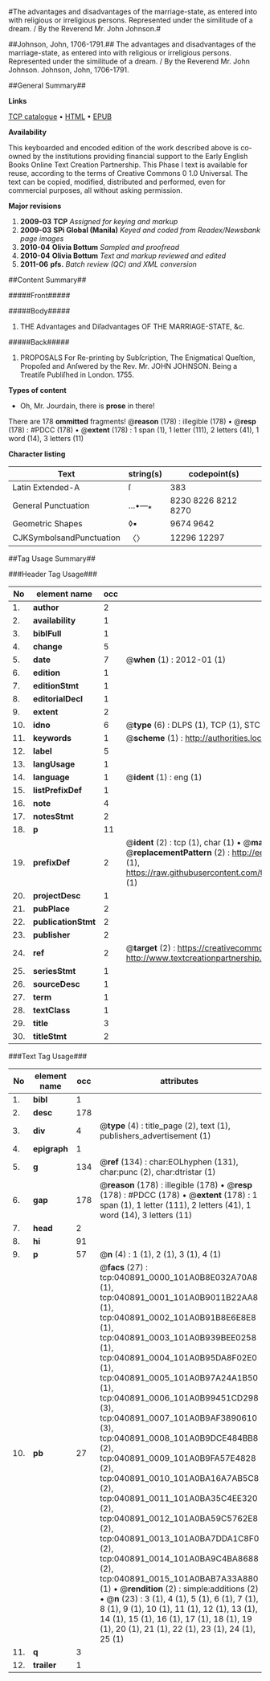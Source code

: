 #The advantages and disadvantages of the marriage-state, as entered into with religious or irreligious persons. Represented under the similitude of a dream. / By the Reverend Mr. John Johnson.#

##Johnson, John, 1706-1791.##
The advantages and disadvantages of the marriage-state, as entered into with religious or irreligious persons. Represented under the similitude of a dream. / By the Reverend Mr. John Johnson.
Johnson, John, 1706-1791.

##General Summary##

**Links**

[TCP catalogue](http://www.ota.ox.ac.uk/tcp/)  • 
[HTML](http://tei.it.ox.ac.uk/tcp/Texts-HTML/free/N30/N30850.html)  • 
[EPUB](http://tei.it.ox.ac.uk/tcp/Texts-EPUB/free/N30/N30850.epub)

**Availability**

This keyboarded and encoded edition of the
	       work described above is co-owned by the institutions
	       providing financial support to the Early English Books
	       Online Text Creation Partnership. This Phase I text is
	       available for reuse, according to the terms of Creative
	       Commons 0 1.0 Universal. The text can be copied,
	       modified, distributed and performed, even for
	       commercial purposes, all without asking permission.

**Major revisions**

1. __2009-03__ __TCP__ *Assigned for keying and markup*
1. __2009-03__ __SPi Global (Manila)__ *Keyed and coded from Readex/Newsbank page images*
1. __2010-04__ __Olivia Bottum__ *Sampled and proofread*
1. __2010-04__ __Olivia Bottum__ *Text and markup reviewed and edited*
1. __2011-06__ __pfs.__ *Batch review (QC) and XML conversion*

##Content Summary##

#####Front#####

#####Body#####

1. THE Advantages and Diſadvantages OF THE MARRIAGE-STATE, &c.

#####Back#####

1. PROPOSALS For Re-printing by Subſcription, The Enigmatical Queſtion, Propoſed and Anſwered by the Rev. Mr. JOHN JOHNSON. Being a Treatiſe Publiſhed in London. 1755.

**Types of content**

  * Oh, Mr. Jourdain, there is **prose** in there!

There are 178 **ommitted** fragments! 
 @__reason__ (178) : illegible (178)  •  @__resp__ (178) : #PDCC (178)  •  @__extent__ (178) : 1 span (1), 1 letter (111), 2 letters (41), 1 word (14), 3 letters (11)

**Character listing**


|Text|string(s)|codepoint(s)|
|---|---|---|
|Latin Extended-A|ſ|383|
|General Punctuation|…•—⁎|8230 8226 8212 8270|
|Geometric Shapes|◊▪|9674 9642|
|CJKSymbolsandPunctuation|〈〉|12296 12297|

##Tag Usage Summary##

###Header Tag Usage###

|No|element name|occ|attributes|
|---|---|---|---|
|1.|__author__|2||
|2.|__availability__|1||
|3.|__biblFull__|1||
|4.|__change__|5||
|5.|__date__|7| @__when__ (1) : 2012-01 (1)|
|6.|__edition__|1||
|7.|__editionStmt__|1||
|8.|__editorialDecl__|1||
|9.|__extent__|2||
|10.|__idno__|6| @__type__ (6) : DLPS (1), TCP (1), STC (1), NOTIS (1), IMAGE-SET (1), EVANS-CITATION (1)|
|11.|__keywords__|1| @__scheme__ (1) : http://authorities.loc.gov/ (1)|
|12.|__label__|5||
|13.|__langUsage__|1||
|14.|__language__|1| @__ident__ (1) : eng (1)|
|15.|__listPrefixDef__|1||
|16.|__note__|4||
|17.|__notesStmt__|2||
|18.|__p__|11||
|19.|__prefixDef__|2| @__ident__ (2) : tcp (1), char (1)  •  @__matchPattern__ (2) : ([0-9\-]+):([0-9IVX]+) (1), (.+) (1)  •  @__replacementPattern__ (2) : http://eebo.chadwyck.com/downloadtiff?vid=$1&page=$2 (1), https://raw.githubusercontent.com/textcreationpartnership/Texts/master/tcpchars.xml#$1 (1)|
|20.|__projectDesc__|1||
|21.|__pubPlace__|2||
|22.|__publicationStmt__|2||
|23.|__publisher__|2||
|24.|__ref__|2| @__target__ (2) : https://creativecommons.org/publicdomain/zero/1.0/ (1), http://www.textcreationpartnership.org/docs/. (1)|
|25.|__seriesStmt__|1||
|26.|__sourceDesc__|1||
|27.|__term__|1||
|28.|__textClass__|1||
|29.|__title__|3||
|30.|__titleStmt__|2||


###Text Tag Usage###

|No|element name|occ|attributes|
|---|---|---|---|
|1.|__bibl__|1||
|2.|__desc__|178||
|3.|__div__|4| @__type__ (4) : title_page (2), text (1), publishers_advertisement (1)|
|4.|__epigraph__|1||
|5.|__g__|134| @__ref__ (134) : char:EOLhyphen (131), char:punc (2), char:dtristar (1)|
|6.|__gap__|178| @__reason__ (178) : illegible (178)  •  @__resp__ (178) : #PDCC (178)  •  @__extent__ (178) : 1 span (1), 1 letter (111), 2 letters (41), 1 word (14), 3 letters (11)|
|7.|__head__|2||
|8.|__hi__|91||
|9.|__p__|57| @__n__ (4) : 1 (1), 2 (1), 3 (1), 4 (1)|
|10.|__pb__|27| @__facs__ (27) : tcp:040891_0000_101A0B8E032A70A8 (1), tcp:040891_0001_101A0B9011B22AA8 (1), tcp:040891_0002_101A0B91B8E6E8E8 (1), tcp:040891_0003_101A0B939BEE0258 (1), tcp:040891_0004_101A0B95DA8F02E0 (1), tcp:040891_0005_101A0B97A24A1B50 (1), tcp:040891_0006_101A0B99451CD298 (3), tcp:040891_0007_101A0B9AF3890610 (3), tcp:040891_0008_101A0B9DCE484BB8 (2), tcp:040891_0009_101A0B9FA57E4828 (2), tcp:040891_0010_101A0BA16A7AB5C8 (2), tcp:040891_0011_101A0BA35C4EE320 (2), tcp:040891_0012_101A0BA59C5762E8 (2), tcp:040891_0013_101A0BA7DDA1C8F0 (2), tcp:040891_0014_101A0BA9C4BA8688 (2), tcp:040891_0015_101A0BAB7A33A880 (1)  •  @__rendition__ (2) : simple:additions (2)  •  @__n__ (23) : 3 (1), 4 (1), 5 (1), 6 (1), 7 (1), 8 (1), 9 (1), 10 (1), 11 (1), 12 (1), 13 (1), 14 (1), 15 (1), 16 (1), 17 (1), 18 (1), 19 (1), 20 (1), 21 (1), 22 (1), 23 (1), 24 (1), 25 (1)|
|11.|__q__|3||
|12.|__trailer__|1||
